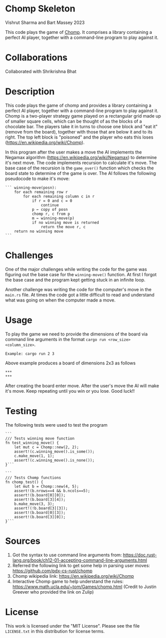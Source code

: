 # Chomp Skeleton
Vishrut Sharma and Bart Massey 2023

This code plays the game of
[Chomp](https://en.wikipedia.org/wiki/Chomp).  It comprises
a library containing a perfect AI player, together with a
command-line program to play against it.

# Collaborations
Collaborated with Shrikrishna Bhat

# Description
This code plays the game of chomp and provides a library containing a perfect AI player, together with a command-line program to play against it. Chomp is a two-player strategy game played on a rectangular grid made up of smaller square cells, which can be thought of as the blocks of a chocolate bar. The players take it in turns to choose one block and "eat it" (remove from the board), together with those that are below it and to its right. The top left block is "poisoned" and the player who eats this loses (https://en.wikipedia.org/wiki/Chomp).

In this program after the user makes a move the AI implements the Negamax algorithm (https://en.wikipedia.org/wiki/Negamax) to determine it's next move. The code implements recursion to calculate it's move. The base case of the recursion is the ```game_over()``` function which checks the board state to determine of the game is over. The AI follows the following pseudocode to make it's move:
    
    ``` winning-move(posn):
        for each remaining row r
            for each remaining column c in r
                if r = 0 and c = 0
                    continue
                p ← copy of posn
                chomp r, c from p
                m ← winning-move(p)
                if no winning move is returned
                    return the move r, c
        return no winning move
    ```

# Challenges
One of the major challenges while writing the code for the game was figuring out the base case for the ```winning-move()``` function. At first I forgot the base case and the program kept getting stuck in an infinite loop.

Another challenge was writing the code for the computer's move in the ```main.rs``` file. At times the code got a little difficult to read and understand what was going on when the computer made a move.

# Usage
To play the game we need to provide the dimensions of the board via command line arguments in the format ```cargo run <row_size> <column_size>```.

    Example: cargo run 2 3

Above example produces a board of dimensions 2x3 as follows

    ***
    ***

After creating the board enter move. After the user's move the AI will make it's move. Keep repeating until you win or you lose. Good luck!!

# Testing
The following tests were used to test the program

    ```
    /// Tests winning move function 
    fn test_winning_move() {
        let mut c = Chomp::new(2, 2);
        assert!(c.winning_move().is_some());
        c.make_move(1, 1);
        assert!(c.winning_move().is_none());
    }```

    ```
    /// Tests Chomp functions
    fn chomp_test() {
        let mut b = Chomp::new(4, 5);
        assert!(b.nrows==4 && b.ncols==5);
        assert!(b.board[0][0]);
        assert!(b.board[3][4]);
        b.make_move(3, 3);
        assert!(!b.board[3][3]);
        assert!(b.board[0][3]);
        assert!(b.board[3][0]);
    }```

# Sources

1) Got the syntax to use command line arguments from: https://doc.rust-lang.org/book/ch12-01-accepting-command-line-arguments.html
2) Referred the following link to get some help in parsing user moves: https://github.com/pdx-cs-rust/chomp
3) Chomp wikipedia link: https://en.wikipedia.org/wiki/Chomp
4) Interactive Chomp game to help understand the rules: https://www.math.ucla.edu/~tom/Games/chomp.html (Credit to Justin Greever who provided the link on Zulip)

# License

This work is licensed under the "MIT License". Please see the file
`LICENSE.txt` in this distribution for license terms.
